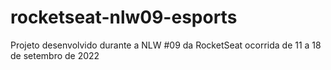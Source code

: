 # rocketseat-nlw09-esports
Projeto desenvolvido durante a NLW #09 da RocketSeat ocorrida de 11 a 18 de setembro de 2022
